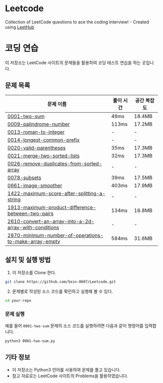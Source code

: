 # Leetcode
Collection of LeetCode questions to ace the coding interview! - Created using [LeetHub](https://github.com/QasimWani/LeetHub)

# 코딩 연습

이 저장소는 LeetCode 사이트의 문제들을 활용하여 코딩 테스트 연습을 하는 곳입니다.

## 문제 목록

| 문제 이름                                                             | 풀이 시간 | 공간 복잡도 | 
| ------------------------------------------------------------------- | ----------- | ------------- | 
| [0001-two-sum](https://leetcode.com/problems/two-sum/)              | 49ms        | 18.4MB        | 
| [0009-palindrome-number](https://leetcode.com/problems/palindrome-number/) | 113ms   | 17.2MB        | 
| [0013-roman-to-integer](https://leetcode.com/problems/roman-to-integer/) | -       | -             | 
| [0014-longest-common-prefix](https://leetcode.com/problems/longest-common-prefix/) | - | -             | 
| [0020-valid-parentheses](https://leetcode.com/problems/valid-parentheses/) | 35ms   | 17.3MB        | 
| [0021-merge-two-sorted-lists](https://leetcode.com/problems/merge-two-sorted-lists/) | 32ms | 17.3MB        | 
| [0026-remove-duplicates-from-sorted-array](https://leetcode.com/problems/remove-duplicates-from-sorted-array/) | - | - | 
| [0078-subsets](https://leetcode.com/problems/subsets/)              | 39ms        | 17.5MB        | 
| [0661-image-smoother](https://leetcode.com/problems/image-smoother/) | 403ms      | 17.9MB        | 
| [1422-maximum-score-after-splitting-a-string](https://leetcode.com/problems/maximum-score-after-splitting-a-string/) | -  | - | 
| [1913-maximum-product-difference-between-two-pairs](https://leetcode.com/problems/maximum-product-difference-between-two-pairs/) | 134ms    | 18.8MB | 
| [2610-convert-an-array-into-a-2d-array-with-conditions](https://leetcode.com/problems/convert-an-array-into-a-2d-array-with-conditions/) | - | - | 
| [2870-minimum-number-of-operations-to-make-array-empty](https://leetcode.com/problems/minimum-number-of-operations-to-make-array-empty/) | 584ms | 31.6MB | 

## 설치 및 실행 방법

1. 이 저장소를 Clone 한다.

```bash
git clone https://github.com/Sein-0607/Leetcode.git
```

2. 문제별로 작성된 소스 코드를 확인하고 실행해 볼 수 있다.

```bash
cd your-repo
```

### 문제 실행

예를 들어 `0001-two-sum` 문제의 소스 코드를 실행하려면 다음과 같이 명령어를 입력합니다.

```bash
python3 0001-two-sum.py
```

## 기타 정보

- 이 저장소는 Python3 언어를 사용하여 문제를 풀고 있습니다.
- 참고 자료로는 LeetCode 사이트의 Problems을 활용하였습니다.
```
